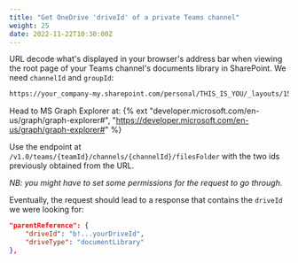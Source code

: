 ```yaml
---
title: "Get OneDrive 'driveId' of a private Teams channel"
weight: 25
date: 2022-11-22T10:30:00Z
---
```


URL decode what's displayed in your browser's address bar when viewing the root page of your Teams channel's documents library in SharePoint. We need `channelId` and `groupId`:

```txt
https://your_company-my.sharepoint.com/personal/THIS_IS_YOU/_layouts/15/onedrive.aspx?id=/sites/TEAMS_CHANNEL_NAME_FULL/Shared Documents/CHANNEL_NAME&listurl=https://your_company.sharepoint.com/sites/TEAMS_CHANNEL_NAME_FULL/Shared Documents&remoteItem={"mp":{"webAbsoluteUrl":"https://your_company.sharepoint.com/sites/TEAM_NAME","listFullUrl":"https://your_company.sharepoint.com/sites/TEAM_NAME/Shared Documents","rootFolder":"","channelId":"CHANNEL_ID_","groupId":"GROUP_GUID","displayName":"CHANNEL_NAME"},"rsi":{"listFullUrl":"https://your_company.sharepoint.com/sites/TEAMS_CHANNEL_NAME_FULL/Shared Documents","rootFolder":"/sites/TEAMS_CHANNEL_NAME_FULL/Shared Documents/CHANNEL_NAME","webAbsoluteUrl":"https://your_company.sharepoint.com/sites/CHANNEL_NAME_FULL"}}
```

Head to MS Graph Explorer at: {% ext "developer.microsoft.com/en-us/graph/graph-explorer#", "https://developer.microsoft.com/en-us/graph/graph-explorer#" %}

Use the endpoint at `/v1.0/teams/{teamId}/channels/{channelId}/filesFolder` with the two ids previously obtained from the URL.

*NB: you might have to set some permissions for the request to go through.*

Eventually, the request should lead to a response that contains the `driveId` we were looking for:

```json
"parentReference": {
    "driveId": "b!...yourDriveId",
    "driveType": "documentLibrary"
},
```
